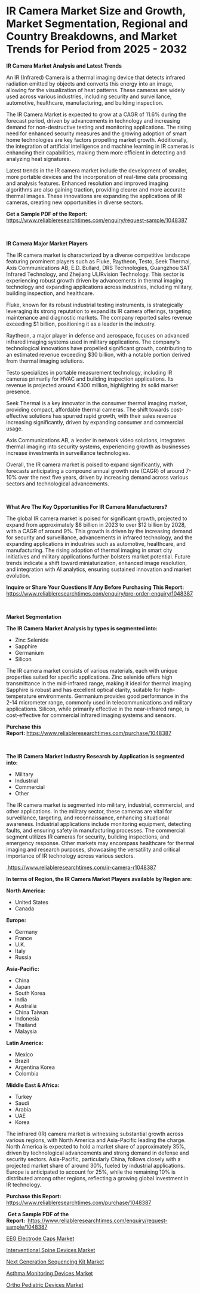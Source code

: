<p><h1>IR Camera Market Size and Growth, Market Segmentation, Regional and Country Breakdowns, and Market Trends for Period from 2025 -  2032</h1></p><p><strong>IR Camera Market Analysis and Latest Trends</strong></p>
<p><p>An IR (Infrared) Camera is a thermal imaging device that detects infrared radiation emitted by objects and converts this energy into an image, allowing for the visualization of heat patterns. These cameras are widely used across various industries, including security and surveillance, automotive, healthcare, manufacturing, and building inspection. </p><p>The IR Camera Market is expected to grow at a CAGR of 11.6% during the forecast period, driven by advancements in technology and increasing demand for non-destructive testing and monitoring applications. The rising need for enhanced security measures and the growing adoption of smart home technologies are key factors propelling market growth. Additionally, the integration of artificial intelligence and machine learning in IR cameras is enhancing their capabilities, making them more efficient in detecting and analyzing heat signatures.</p><p>Latest trends in the IR camera market include the development of smaller, more portable devices and the incorporation of real-time data processing and analysis features. Enhanced resolution and improved imaging algorithms are also gaining traction, providing clearer and more accurate thermal images. These innovations are expanding the applications of IR cameras, creating new opportunities in diverse sectors.</p></p>
<p><strong>Get a Sample PDF of the Report:&nbsp;</strong> <a href="https://www.reliableresearchtimes.com/enquiry/request-sample/1048387?utm_campaign=3255&utm_medium=2&utm_source=Github&utm_content=ia&utm_term=08042025&utm_id=ir-camera">https://www.reliableresearchtimes.com/enquiry/request-sample/1048387</a></p>
<p>&nbsp;</p>
<p><strong>IR Camera Major Market Players</strong></p>
<p><p>The IR camera market is characterized by a diverse competitive landscape featuring prominent players such as Fluke, Raytheon, Testo, Seek Thermal, Axis Communications AB, E.D. Bullard, DRS Technologies, Guangzhou SAT Infrared Technology, and Zhejiang ULIRvision Technology. This sector is experiencing robust growth driven by advancements in thermal imaging technology and expanding applications across industries, including military, building inspection, and healthcare.</p><p>Fluke, known for its robust industrial testing instruments, is strategically leveraging its strong reputation to expand its IR camera offerings, targeting maintenance and diagnostic markets. The company reported sales revenue exceeding $1 billion, positioning it as a leader in the industry.</p><p>Raytheon, a major player in defense and aerospace, focuses on advanced infrared imaging systems used in military applications. The company's technological innovations have propelled significant growth, contributing to an estimated revenue exceeding $30 billion, with a notable portion derived from thermal imaging solutions.</p><p>Testo specializes in portable measurement technology, including IR cameras primarily for HVAC and building inspection applications. Its revenue is projected around €300 million, highlighting its solid market presence.</p><p>Seek Thermal is a key innovator in the consumer thermal imaging market, providing compact, affordable thermal cameras. The shift towards cost-effective solutions has spurred rapid growth, with their sales revenue increasing significantly, driven by expanding consumer and commercial usage.</p><p>Axis Communications AB, a leader in network video solutions, integrates thermal imaging into security systems, experiencing growth as businesses increase investments in surveillance technologies.</p><p>Overall, the IR camera market is poised to expand significantly, with forecasts anticipating a compound annual growth rate (CAGR) of around 7-10% over the next five years, driven by increasing demand across various sectors and technological advancements.</p></p>
<p>&nbsp;</p>
<p><strong>What Are The Key Opportunities For IR Camera Manufacturers?</strong></p>
<p><p>The global IR camera market is poised for significant growth, projected to expand from approximately $8 billion in 2023 to over $12 billion by 2028, with a CAGR of around 9%. This growth is driven by the increasing demand for security and surveillance, advancements in infrared technology, and the expanding applications in industries such as automotive, healthcare, and manufacturing. The rising adoption of thermal imaging in smart city initiatives and military applications further bolsters market potential. Future trends indicate a shift toward miniaturization, enhanced image resolution, and integration with AI analytics, ensuring sustained innovation and market evolution.</p></p>
<p><strong>Inquire or Share Your Questions If Any Before Purchasing This Report:</strong> <a href="https://www.reliableresearchtimes.com/enquiry/pre-order-enquiry/1048387?utm_campaign=3255&utm_medium=2&utm_source=Github&utm_content=ia&utm_term=08042025&utm_id=ir-camera">https://www.reliableresearchtimes.com/enquiry/pre-order-enquiry/1048387</a></p>
<p>&nbsp;</p>
<p><strong>Market Segmentation</strong></p>
<p><strong>The IR Camera Market Analysis by types is segmented into:</strong></p>
<p><ul><li>Zinc Selenide</li><li>Sapphire</li><li>Germanium</li><li>Silicon</li></ul></p>
<p><p>The IR camera market consists of various materials, each with unique properties suited for specific applications. Zinc selenide offers high transmittance in the mid-infrared range, making it ideal for thermal imaging. Sapphire is robust and has excellent optical clarity, suitable for high-temperature environments. Germanium provides good performance in the 2-14 micrometer range, commonly used in telecommunications and military applications. Silicon, while primarily effective in the near-infrared range, is cost-effective for commercial infrared imaging systems and sensors.</p></p>
<p><strong>Purchase this Report:&nbsp;</strong><a href="https://www.reliableresearchtimes.com/purchase/1048387?utm_campaign=3255&utm_medium=2&utm_source=Github&utm_content=ia&utm_term=08042025&utm_id=ir-camera">https://www.reliableresearchtimes.com/purchase/1048387</a></p>
<p>&nbsp;</p>
<p><strong>The IR Camera Market Industry Research by Application is segmented into:</strong></p>
<p><ul><li>Military</li><li>Industrial</li><li>Commercial</li><li>Other</li></ul></p>
<p><p>The IR camera market is segmented into military, industrial, commercial, and other applications. In the military sector, these cameras are vital for surveillance, targeting, and reconnaissance, enhancing situational awareness. Industrial applications include monitoring equipment, detecting faults, and ensuring safety in manufacturing processes. The commercial segment utilizes IR cameras for security, building inspections, and emergency response. Other markets may encompass healthcare for thermal imaging and research purposes, showcasing the versatility and critical importance of IR technology across various sectors.</p></p>
<p><a href="https://www.reliableresearchtimes.com/ir-camera-r1048387?utm_campaign=3255&utm_medium=2&utm_source=Github&utm_content=ia&utm_term=08042025&utm_id=ir-camera">&nbsp;https://www.reliableresearchtimes.com/ir-camera-r1048387</a></p>
<p><strong>In terms of Region, the IR Camera Market Players available by Region are:</strong></p>
<p>
    <p> <strong> North America: </strong>
        <ul>
            <li>United States</li>
            <li>Canada</li>
        </ul>
        </p> 
    <p> <strong> Europe: </strong>
        <ul>
            <li>Germany</li>
            <li>France</li>
            <li>U.K.</li>
            <li>Italy</li>
            <li>Russia</li>
        </ul>
        </p> 
    <p> <strong> Asia-Pacific: </strong>
        <ul>
            <li>China</li>
            <li>Japan</li>
            <li>South Korea</li>
            <li>India</li>
            <li>Australia</li>
            <li>China Taiwan</li>
            <li>Indonesia</li>
            <li>Thailand</li>
            <li>Malaysia</li>
        </ul>
        </p> 
    <p> <strong> Latin America: </strong>
        <ul>
            <li>Mexico</li>
            <li>Brazil</li>
            <li>Argentina Korea</li>
            <li>Colombia</li>
        </ul>
        </p> 
    <p> <strong> Middle East & Africa: </strong>
        <ul>
            <li>Turkey</li>
            <li>Saudi</li>
            <li>Arabia</li>
            <li>UAE</li>
            <li>Korea</li>
        </ul>
    </p>
    </p>
<p><p>The infrared (IR) camera market is witnessing substantial growth across various regions, with North America and Asia-Pacific leading the charge. North America is expected to hold a market share of approximately 35%, driven by technological advancements and strong demand in defense and security sectors. Asia-Pacific, particularly China, follows closely with a projected market share of around 30%, fueled by industrial applications. Europe is anticipated to account for 25%, while the remaining 10% is distributed among other regions, reflecting a growing global investment in IR technology.</p></p>
<p><strong>Purchase this Report: </strong><a href="https://www.reliableresearchtimes.com/purchase/1048387?utm_campaign=3255&utm_medium=2&utm_source=Github&utm_content=ia&utm_term=08042025&utm_id=ir-camera">https://www.reliableresearchtimes.com/purchase/1048387</a></p>
<p>&nbsp;<strong>Get a Sample PDF of the Report:&nbsp;&nbsp;</strong><a href="https://www.reliableresearchtimes.com/enquiry/request-sample/1048387?utm_campaign=3255&utm_medium=2&utm_source=Github&utm_content=ia&utm_term=08042025&utm_id=ir-camera">https://www.reliableresearchtimes.com/enquiry/request-sample/1048387</a></p>
<p><strong></strong></p>
<p><p><a href="https://www.linkedin.com/pulse/understanding-eeg-electrode-caps-market-key-insights-16ire?utm_campaign=3255&utm_medium=2&utm_source=Github&utm_content=ia&utm_term=08042025&utm_id=ir-camera">EEG Electrode Caps Market</a></p><p><a href="https://www.linkedin.com/pulse/interventional-spine-devices-market-analysis-report-driving-fylpc?utm_campaign=3255&utm_medium=2&utm_source=Github&utm_content=ia&utm_term=08042025&utm_id=ir-camera">Interventional Spine Devices Market</a></p><p><a href="https://www.linkedin.com/pulse/comprehensive-next-generation-sequencing-kit-market-size-growing-6cube?utm_campaign=3255&utm_medium=2&utm_source=Github&utm_content=ia&utm_term=08042025&utm_id=ir-camera">Next Generation Sequencing Kit Market</a></p><p><a href="https://www.linkedin.com/pulse/asthma-monitoring-devices-market-size-projected-grow-cagr-xchke?utm_campaign=3255&utm_medium=2&utm_source=Github&utm_content=ia&utm_term=08042025&utm_id=ir-camera">Asthma Monitoring Devices Market</a></p><p><a href="https://www.linkedin.com/pulse/whats-next-ortho-pediatric-devices-market-look-42-cagr-jhh2c?utm_campaign=3255&utm_medium=2&utm_source=Github&utm_content=ia&utm_term=08042025&utm_id=ir-camera">Ortho Pediatric Devices Market</a></p></p>